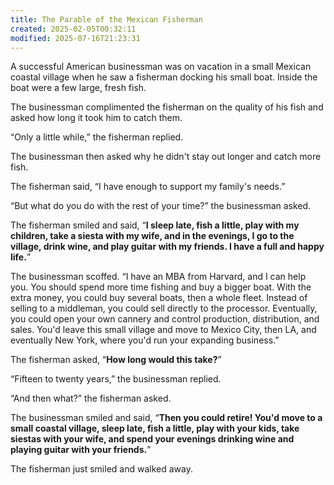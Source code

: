 ```yaml
---
title: The Parable of the Mexican Fisherman
created: 2025-02-05T00:32:11
modified: 2025-07-16T21:23:31
---
```


A successful American businessman was on vacation in a small Mexican coastal village when he saw a fisherman docking his small boat. Inside the boat were a few large, fresh fish.

The businessman complimented the fisherman on the quality of his fish and asked how long it took him to catch them.

“Only a little while,” the fisherman replied.

The businessman then asked why he didn't stay out longer and catch more fish.

The fisherman said, “I have enough to support my family's needs.”

“But what do you do with the rest of your time?” the businessman asked.

The fisherman smiled and said, “**I sleep late, fish a little, play with my children, take a siesta with my wife, and in the evenings, I go to the village, drink wine, and play guitar with my friends. I have a full and happy life.**”

The businessman scoffed. “I have an MBA from Harvard, and I can help you. You should spend more time fishing and buy a bigger boat. With the extra money, you could buy several boats, then a whole fleet. Instead of selling to a middleman, you could sell directly to the processor. Eventually, you could open your own cannery and control production, distribution, and sales. You'd leave this small village and move to Mexico City, then LA, and eventually New York, where you'd run your expanding business.”

The fisherman asked, “**How long would this take?**”

“Fifteen to twenty years,” the businessman replied.

“And then what?” the fisherman asked.

The businessman smiled and said, “**Then you could retire! You'd move to a small coastal village, sleep late, fish a little, play with your kids, take siestas with your wife, and spend your evenings drinking wine and playing guitar with your friends.**”

The fisherman just smiled and walked away.
